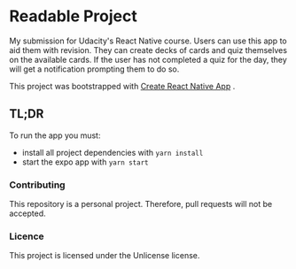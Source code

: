 # Readable Project

My submission for Udacity's React Native course. Users can use this app to aid them with revision. They can create decks
of cards and quiz themselves on the available cards. If the user has not completed a quiz for the day, they will get a 
notification prompting them to do so.

This project was bootstrapped with [Create React Native App](https://github.com/react-community/create-react-native-app)
.

## TL;DR

To run the app you must:

* install all project dependencies with `yarn install`
* start the expo app with `yarn start`

### Contributing

This repository is a personal project. Therefore, pull requests will not be accepted.

### Licence

This project is licensed under the Unlicense license.
